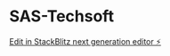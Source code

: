 # SAS-Techsoft

[Edit in StackBlitz next generation editor ⚡️](https://stackblitz.com/~/github.com/Shabbar-Raza/SAS-Techsoft)